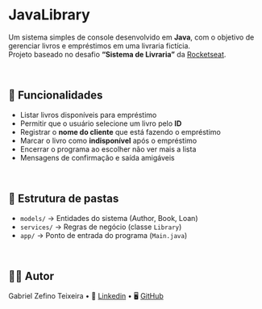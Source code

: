# JavaLibrary

Um sistema simples de console desenvolvido em **Java**, com o objetivo de gerenciar livros e empréstimos em uma livraria fictícia.  
Projeto baseado no desafio **“Sistema de Livraria”** da [Rocketseat](https://app.rocketseat.com.br/projects/desafio-sistema-de-livraria).

<br>

## 🚀 Funcionalidades

- Listar livros disponíveis para empréstimo  
- Permitir que o usuário selecione um livro pelo **ID**  
- Registrar o **nome do cliente** que está fazendo o empréstimo  
- Marcar o livro como **indisponível** após o empréstimo  
- Encerrar o programa ao escolher não ver mais a lista  
- Mensagens de confirmação e saída amigáveis

<br>

## 🧩 Estrutura de pastas

- `models/` → Entidades do sistema (Author, Book, Loan)  
- `services/` → Regras de negócio (classe `Library`)  
- `app/` → Ponto de entrada do programa (`Main.java`) 

<br>

## 👨‍💻 Autor

Gabriel Zefino Teixeira • 💼 [Linkedin](https://www.linkedin.com/in/gabrielzfn/) • 🖥️ [GitHub](https://github.com/gabrielzfn)
